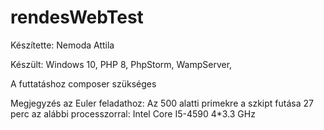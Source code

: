 # rendesWebTest

Készítette: Nemoda Attila

Készült: 
Windows 10,
PHP 8,
PhpStorm,
WampServer,

A futtatáshoz composer szükséges

Megjegyzés az Euler feladathoz:
Az 500 alatti primekre a szkipt futása 27 perc az alábbi processzorral:
Intel Core I5-4590 4*3.3 GHz
